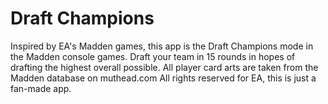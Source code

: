 # Draft Champions
Inspired by EA's Madden games, this app is the Draft Champions mode in the Madden console games. Draft your team in 15 rounds in hopes of drafting the highest overall possible.
All player card arts are taken from the Madden database on muthead.com
All rights reserved for EA, this is just a fan-made app.
